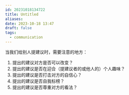 ```yaml
---
id: 20231018134722
title: Untitled
aliases: 
date: 2023-10-18 13:47
draft: false
tags:
  - communication
---
```



当我们给别人提建议时，需要注意的地方： 

1. 提出的建议对方是否可以改变？  
2. 提出的建议是否在迎合（提建议者的或他人的）个人趣味？  
3. 提出的建议是否打击对方的自信心？  
4. 提出的建议是否自我标榜？  
5. 提出的建议是否尊重对方的看法？
